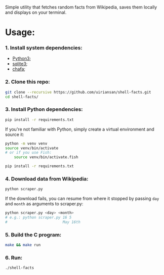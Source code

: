 Simple utility that fetches random facts from Wikipedia, saves them locally and displays on your terminal.

# Usage:

### 1. Install system dependencies:
- [Python3](https://www.python.org/);
- [sqlite3](https://sqlite.org/);
- [chafa](https://github.com/hpjansson/chafa);

### 2. Clone this repo:
```bash
git clone --recursive https://github.com/uiriansan/shell-facts.git
cd shell-facts/
```

### 3. Install Python dependencies:
```bash
pip install -r requirements.txt
```
If you're not familiar with Python, simply create a virtual environment and source it:
```bash
python -m venv venv
source venv/bin/activate
# or if you use Fish:
    source venv/bin/activate.fish

pip install -r requirements.txt
```

### 4. Download data from Wikipedia:
```bash
python scraper.py
```
If the download fails, you can resume from where it stopped by passing `day` and `month` as arguments to scraper.py:
```bash
python scraper.py <day> <month>
# e.g.: python scraper.py 16 5
#                         May 16th
```

### 5. Build the C program:
```bash
make && make run
```

### 6. Run:
```bash
./shell-facts
```

